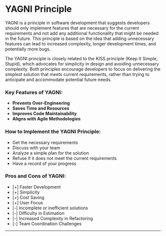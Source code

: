 # YAGNI Principle

YAGNI is a principle in software development that suggests developers should only implement features that are necessary for the current requirements and not add any additional functionality that might be needed in the future. This principle is based on the idea that adding unnecessary features can lead to increased complexity, longer development times, and potentially more bugs.

The YAGNI principle is closely related to the KISS principle (Keep It Simple, Stupid), which advocates for simplicity in design and avoiding unnecessary complexity. Both principles encourage developers to focus on delivering the simplest solution that meets current requirements, rather than trying to anticipate and accommodate potential future needs.

### Key Features of YAGNI:

- **Prevents Over-Engineering**
- **Saves Time and Resources**
- **Improves Code Maintainability**
- **Aligns with Agile Methodologies**

### How to Implement the YAGNI Principle:

- Get the necessary requirements
- Discuss with your team
- Analyze a simple plan for the solution
- Refuse if it does not meet the current requirements
- Have a record of your progress

### Pros and Cons of YAGNI:

- [+] Faster Development
- [+] Simplicity
- [+] Cost Saving
- [+] User Focus
- [-] Incomplete or inefficient solutions
- [-] Difficulty in Estimation
- [-] Increased Complexity in Refactoring
- [-] Team Coordination Challenges

---

